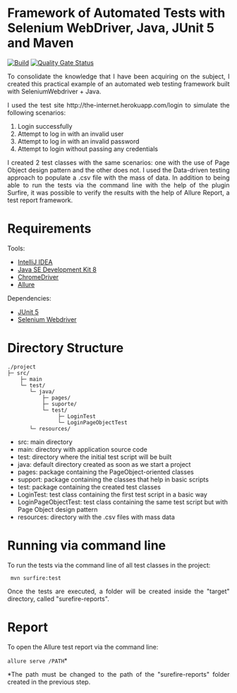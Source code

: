 # Framework of Automated Tests with Selenium WebDriver, Java, JUnit 5 and Maven
[![Build](https://github.com/rafaabc/teste-web-selenium-java/actions/workflows/sonar.yml/badge.svg)](https://github.com/rafaabc/teste-web-selenium-java/actions/workflows/sonar.yml)
[![Quality Gate Status](https://sonarcloud.io/api/project_badges/measure?project=rafaabc_teste-web-selenium-java&metric=alert_status)](https://sonarcloud.io/dashboard?id=rafaabc_teste-web-selenium-java)

<p align="justify"> To consolidate the knowledge that I have been acquiring on the subject, I created this practical example
of an automated web testing framework built with SeleniumWebdriver + Java. </p>

<p align="justify"> I used the test site http://the-internet.herokuapp.com/login to simulate the following scenarios: </p>

1. Login successfully
2. Attempt to log in with an invalid user
3. Attempt to log in with an invalid password
4. Attempt to login without passing any credentials

<p align="justify"> I created 2 test classes with the same scenarios: one with
the use of Page Object design pattern and the other does not. I used the Data-driven testing approach to
populate a .csv file with the mass of data. In addition to being able to run the tests via the command line with the help of the plugin
Surfire, it was possible to verify the results with the help of Allure Report, a test report framework.
 </p> 

# Requirements

Tools:
- [IntelliJ IDEA](https://www.jetbrains.com/idea/download)
- [Java SE Development Kit 8](http://www.oracle.com/technetwork/pt/java/javase/downloads/jdk8-downloads-2133151.html)
- [ChromeDriver](https://sites.google.com/a/chromium.org/chromedriver/downloads)
- [Allure](https://github.com/allure-framework/allure2/releases/tag/2.13.8)

Dependencies:
- [JUnit 5](https://mvnrepository.com/artifact/org.junit.jupiter/junit-jupiter-api/5.7.0)
- [Selenium Webdriver](https://mvnrepository.com/artifact/org.seleniumhq.selenium/selenium-java/3.141.59)

# Directory Structure

```
./project
├─ src/
    ├─ main
    └─ test/
       └─ java/
           ├─ pages/
           ├─ suporte/
           └─ test/
                ├─ LoginTest
                └─ LoginPageObjectTest
       └─ resources/
```


- src: main directory
- main: directory with application source code
- test: directory where the initial test script will be built
- java: default directory created as soon as we start a project
- pages: package containing the PageObject-oriented classes
- support: package containing the classes that help in basic scripts
- test: package containing the created test classes
- LoginTest: test class containing the first test script in a basic way
- LoginPageObjectTest: test class containing the same test script but with Page Object design pattern
- resources: directory with the .csv files with mass data


# Running via command line
<p align="justify"> To run the tests via the command line of all test classes in the project: </p>

` mvn surfire:test`

<p align="justify"> Once the tests are executed, a folder will be created inside the "target" directory, called "surefire-reports". </p>

# Report
<p align="justify"> To open the Allure test report via the command line: </p>

`allure serve /PATH`*

<p align="justify"> *The path must be changed to the path of the "surefire-reports" folder created in the previous step. </p>

